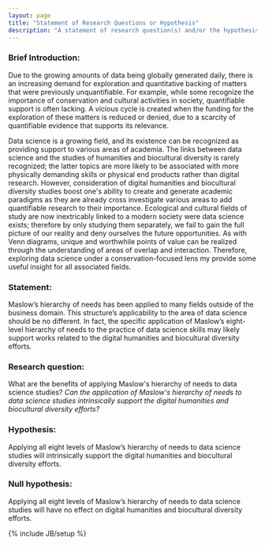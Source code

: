 ```yaml
---
layout: page
title: "Statement of Research Questions or Hypothesis"
description: "A statement of research question(s) and/or the hypothesis(es) to be tested."
---
```


### Brief Introduction: 

Due to the growing amounts of data being globally generated daily, there is an increasing demand for exploration and quantitative backing of matters that were previously unquantifiable.  For example, while some recognize the importance of conservation and cultural activities in society, quantifiable support is often lacking. A vicious cycle is created when the funding for the exploration of these matters is reduced or denied, due to a scarcity of quantifiable evidence that supports its relevance.

Data science is a growing field, and its existence can be recognized as providing support to various areas of academia. The links between data science and the studies of humanities and biocultural diversity is rarely recognized; the latter topics are more likely to be associated with more physically demanding skills or physical end products rather than digital research. However, consideration of digital humanities and biocultural diversity studies boost one's ability to create and generate academic paradigms as they are already cross investigate various areas to add quantifiable research to their importance. Ecological and cultural fields of study are now inextricably linked to a modern society were data science exists; therefore by only studying them separately, we fail to gain the full picture of our reality and deny ourselves the future opportunities. 
As with Venn diagrams, unique and worthwhile points of value can be realized through the understanding of areas of overlap and interaction. Therefore, exploring data science under a conservation-focused lens my provide some useful insight for all associated fields.

### Statement: 

Maslow’s hierarchy of needs has been applied to many fields outside of the business domain. This structure’s applicability to the area of data science should be no different. In fact, the specific application of Maslow’s eight-level hierarchy of needs to the practice of data science skills may likely support works related to the digital humanities and biocultural diversity efforts.

### Research question: 

What are the benefits of applying Maslow's hierarchy of needs to data science studies? *Can the application of Maslow's hierarchy of needs to data science studies intrinsically support the digital humanities and biocultural diversity efforts?*

### Hypothesis: 

Applying all eight levels of Maslow’s hierarchy of needs to data science studies will intrinsically support the digital humanities and biocultural diversity efforts.

### Null hypothesis: 

Applying all eight levels of Maslow’s hierarchy of needs to data science studies will have no effect on digital humanities and biocultural diversity efforts.




{% include JB/setup %}
